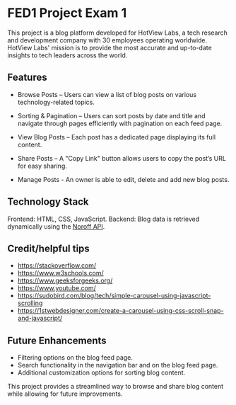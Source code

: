 # FED1 Project Exam 1

This project is a blog platform developed for HotView Labs, a tech research and development company with 30 employees operating worldwide. HotView Labs' mission is to provide the most accurate and up-to-date insights to tech leaders across the world.

## Features

- Browse Posts – Users can view a list of blog posts on various technology-related topics.

- Sorting & Pagination – Users can sort posts by date and title and navigate through pages efficiently with pagination on each feed page.

- View Blog Posts – Each post has a dedicated page displaying its full content.

- Share Posts – A "Copy Link" button allows users to copy the post’s URL for easy sharing.

- Manage Posts - An owner is able to edit, delete and add new blog posts.

## Technology Stack

Frontend: HTML, CSS, JavaScript.
Backend: Blog data is retrieved dynamically using the [Noroff API](https://docs.noroff.dev/docs/v2).

## Credit/helpful tips

- https://stackoverflow.com/
- https://www.w3schools.com/
- https://www.geeksforgeeks.org/
- https://www.youtube.com/
- https://sudobird.com/blog/tech/simple-carousel-using-javascript-scrolling
- https://1stwebdesigner.com/create-a-carousel-using-css-scroll-snap-and-javascript/

## Future Enhancements

- Filtering options on the blog feed page.
- Search functionality in the navigation bar and on the blog feed page.
- Additional customization options for sorting blog content.

This project provides a streamlined way to browse and share blog content while allowing for future improvements.
